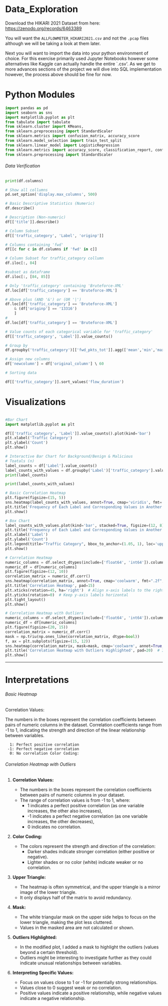 
# Data_Exploration

Download the HIKARI 2021 Dataset from here: https://zenodo.org/records/6463389

You will want the `ALLFLOWMETER_HIKARI2021.csv` and not the `.pcap` files although we will be taking a look at them later.

Next you will want to import the data into your python environment of choice. For this exercise primarily used Jupyter Notebooks however some alternatives like Kaggle can actually handle the entire `.csv'.
As we get to more advances sections of the project we will dive into SQL implementation however, the process above should be fine for now.

# Python Modules

```python
import pandas as pd
import seaborn as sns
import matplotlib.pyplot as plt
from tabulate import tabulate
from sklearn.cluster import KMeans,
from sklearn.preprocessing import StandardScaler
from sklearn.metrics import confusion_matrix, accuracy_score
from sklearn.model_selection import train_test_split
from sklearn.linear_model import LogisticRegression
from sklearn.metrics import accuracy_score, classification_report, confusion_matrix
from sklearn.preprocessing import StandardScaler
```

###### Data Verification

```python
print(df.columns)

# Show all collumns 
pd.set_option('display.max_columns', 500)

# Basic Descriptive Statistics (Numeric)
df.describe()

# Description (Non-numeric)
df[['title']].describe()

# Column Subset
df[['traffic_category', 'Label', 'originp']]

# Columns containing 'fwd'
df[[c for c in df.columns if 'fwd' in c]]

# Column Subset for traffic_category collumn
df.iloc[:, 84]

#subset as dataframe
df.iloc[:, [84, 85]]

# Only 'traffic_category' containing 'Bruteforce-XML'
df.loc[df['traffic_category'] == 'Bruteforce-XML'] 

# Above plus (AND '&') or (OR '|')
df.loc[df['traffic_category'] == 'Bruteforce-XML'] 
	& (df['originp'] == '13316')
	]
# 
df.loc[df['traffic_category'] == 'Bruteforce-XML'] 

# Value counts of each categorical variable for 'traffic_category'
df[['traffic_category', 'Label']].value_counts()

# Group by
df.groupby('traffic_category')[['fwd_pkts_tot']].agg(['mean','min','max'])

# Assign new columns
df['newcolumn'] = df['original_column'] \ 60

# Sorting data

df[['traffic_category']].sort_values('flow_duration')
```


# Visualizations
```python

#Bar Chart
import matplotlib.pyplot as plt

df[['traffic_category', 'Label']].value_counts().plot(kind='bar')
plt.xlabel('Traffic Category')
plt.ylabel('Count')
plt.show()

# Interactive Bar Chart for Background/Benign & Malicious
# Toatals (n)
label_counts = df['Label'].value_counts()
label_counts_with_values = df.groupby('Label')['traffic_category'].value_counts().unstack().fillna(0)
print(label_counts)

print(label_counts_with_values)

# Basic Correlation Heatmap
plt.figure(figsize=(15, 5))
sns.heatmap(label_counts_with_values, annot=True, cmap='viridis', fmt='g', vmin=10000, vmax=3279)
plt.title('Frequency of Each Label and Corresponding Values in Another Column')
plt.show()

# Box Chart
label_counts_with_values.plot(kind='bar', stacked=True, figsize=(12, 8))
plt.title('Frequency of Each Label and Corresponding Values in Another Column')
plt.xlabel('Label')
plt.ylabel('Count')
plt.legend(title="Traffic Category", bbox_to_anchor=(1.05, 1), loc='upper left')
plt.show()

# Correlation Heatmap
numeric_columns = df.select_dtypes(include=['float64', 'int64']).columns
numeric_df = df[numeric_columns]
plt.figure(figsize=(12, 10))
correlation_matrix = numeric_df.corr()
sns.heatmap(correlation_matrix, annot=True, cmap='coolwarm', fmt=".2f", annot_kws={"size": 3})
plt.title('Correlation Heatmap', pad=15)
plt.xticks(rotation=45, ha='right')  # Align x-axis labels to the right for better readability
plt.yticks(rotation=0)  # Keep y-axis labels horizontal
plt.tight_layout()
plt.show()

# Correlation Heatmap with Outliers
numeric_columns = df.select_dtypes(include=['float64', 'int64']).columns
numeric_df = df[numeric_columns]
plt.figure(figsize=(20, 15))
correlation_matrix = numeric_df.corr()
mask = np.triu(np.ones_like(correlation_matrix, dtype=bool))
f, ax = plt.subplots(figsize=(15, 12))
sns.heatmap(correlation_matrix, mask=mask, cmap='coolwarm', annot=True, fmt=".2f", annot_kws={"size": 4})
plt.title('Correlation Heatmap with Outliers Highlighted', pad=20)  # Increase pad for better title spacing
plt.show()
```

---
# Interpretations

###### Basic Heatmap

Correlation Values:

The numbers in the boxes represent the correlation coefficients between pairs of numeric columns in the dataset. Correlation coefficients range from -1 to 1, indicating the strength and direction of the linear relationship between variables. 
```
  1: Perfect positive correlation   
 -1: Perfect negative correlation 
  0: No correlation Color Coding:
```
###### Correlation Heatmap with Outliers
1. **Correlation Values:**
    
    - The numbers in the boxes represent the correlation coefficients between pairs of numeric columns in your dataset.
    - The range of correlation values is from -1 to 1, where:
        - 1 indicates a perfect positive correlation (as one variable increases, the other also increases),
        - -1 indicates a perfect negative correlation (as one variable increases, the other decreases),
        - 0 indicates no correlation.
2. **Color Coding:**
    
    - The colors represent the strength and direction of the correlation:
        - Darker shades indicate stronger correlation (either positive or negative).
        - Lighter shades or no color (white) indicate weaker or no correlation.
3. **Upper Triangle:**
    
    - The heatmap is often symmetrical, and the upper triangle is a mirror image of the lower triangle.
    - It only displays half of the matrix to avoid redundancy.
4. **Mask:**
    
    - The white triangular mask on the upper side helps to focus on the lower triangle, making the plot less cluttered.
    - Values in the masked area are not calculated or shown.
5. **Outliers Highlighted:**
    
    - In the modified plot, I added a mask to highlight the outliers (values beyond a certain threshold).
    - Outliers might be interesting to investigate further as they could indicate unusual relationships between variables.
6. **Interpreting Specific Values:**
    
    - Focus on values close to 1 or -1 for potentially strong relationships.
    - Values close to 0 suggest weak or no correlation.
    - Positive values indicate a positive relationship, while negative values indicate a negative relationship.
